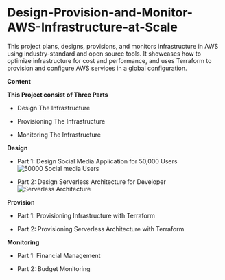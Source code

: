 # Design-Provision-and-Monitor-AWS-Infrastructure-at-Scale
This project plans, designs, provisions, and monitors infrastructure in AWS using industry-standard and open source tools. It showcases how to optimize infrastructure for cost and performance, and uses Terraform to provision and configure AWS services in a global configuration.

**Content**

**This Project consist of Three Parts**

- Design The Infrastructure

- Provisioning The Infrastructure

- Monitoring The Infrastructure


**Design**

- Part 1: Design Social Media Application for 50,000 Users
![50000 Social media Users](https://user-images.githubusercontent.com/75679079/141436438-e505733b-eed6-4e7c-aff6-21fe11f57593.png)


-  Part 2: Design Serverless Architecture for Developer
![Serverless Architecture](https://user-images.githubusercontent.com/75679079/141436600-be240f82-8860-4175-9454-a0fa8ed36dad.png)




**Provision**

- Part 1: Provisioning Infrastructure with Terraform

- Part 2: Provisioning Serverless Architecture with Terraform


**Monitoring**

- Part 1: Financial Management

- Part 2: Budget Monitoring


